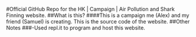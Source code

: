 #Official GitHub Repo for the HK | Campaign | Air Pollution and Shark Finning website.
##What is this?
####This is a campaign me (Alex) and my friend (Samuel) is creating. This is the source code of the website.
##Other Notes
###-Used repl.it to program and host this website.
